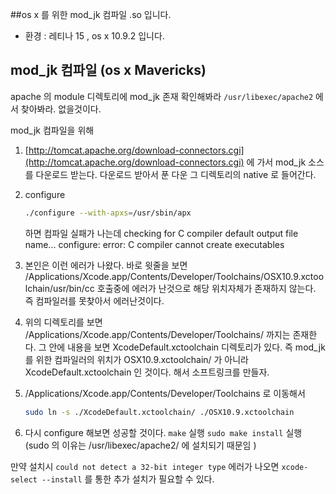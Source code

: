 ##os x 를 위한 mod_jk 컴파일 .so 입니다.

- 환경 : 레티나 15 , os x 10.9.2 입니다. 


## mod_jk 컴파일 (os x Mavericks‎)


apache 의 module 디렉토리에 mod_jk 존재 확인해봐라
`/usr/libexec/apache2` 에서 찾아봐라. 없을것이다.

mod_jk 컴파일을 위해 

1. [http://tomcat.apache.org/download-connectors.cgi](http://tomcat.apache.org/download-connectors.cgi) 에 가서 mod_jk 소스를 다운로드 받는다. 다운로드 받아서 푼 다운 그 디렉토리의 native 로 들어간다. 

2. configure

    ``` bash
    ./configure --with-apxs=/usr/sbin/apx
    ```

    하면 컴파일 실패가 나는데
    checking for C compiler default output file name... configure: error: C compiler cannot create executables

3. 본인은 이런 에러가 나왔다. 바로 윗줄을 보면 
/Applications/Xcode.app/Contents/Developer/Toolchains/OSX10.9.xctoolchain/usr/bin/cc
호출중에 에러가 난것으로 해당 위치자체가 존재하지 않는다. 즉 컴파일러를 못찾아서 에러난것이다.

4. 위의 디렉토리를 보면 /Applications/Xcode.app/Contents/Developer/Toolchains/ 까지는 존재한다. 그 안에 내용을 보면 
XcodeDefault.xctoolchain 디렉토리가 있다. 즉 mod_jk 를 위한 컴파일러의 위치가 OSX10.9.xctoolchain/ 가 아니라 XcodeDefault.xctoolchain 인 것이다. 해서 소프트링크를 만들자. 

5. /Applications/Xcode.app/Contents/Developer/Toolchains 로 이동해서

    ``` bash
    sudo ln -s ./XcodeDefault.xctoolchain/ ./OSX10.9.xctoolchain
    ```

6. 다시 configure 해보면 성공할 것이다.
    `make` 실행
    `sudo make install` 실행 (sudo 의 이유는 /usr/libexec/apache2/ 에 설치되기 때문임 )


만약 설치시 
`could not detect a 32-bit integer type`
에러가 나오면 
`xcode-select --install` 를 통한 추가 설치가 필요할 수 있다. 
